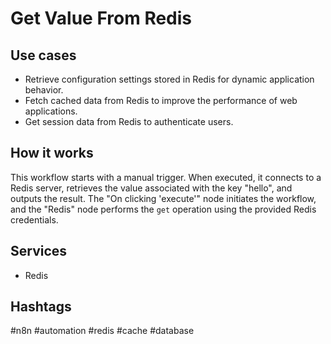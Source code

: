 # Get Value From Redis

## Use cases

- Retrieve configuration settings stored in Redis for dynamic application behavior.
- Fetch cached data from Redis to improve the performance of web applications.
- Get session data from Redis to authenticate users.

## How it works

This workflow starts with a manual trigger. When executed, it connects to a Redis server, retrieves the value associated with the key "hello", and outputs the result.  The "On clicking 'execute'" node initiates the workflow, and the "Redis" node performs the `get` operation using the provided Redis credentials.

## Services

- Redis

## Hashtags

#n8n #automation #redis #cache #database
